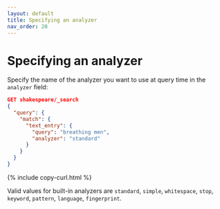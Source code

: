 ```yaml
---
layout: default
title: Specifying an analyzer
nav_order: 20
---
```



# Specifying an analyzer

Specify the name of the analyzer you want to use at query time in the `analyzer` field:

```json
GET shakespeare/_search
{
  "query": {
    "match": {
      "text_entry": {
        "query": "breathing men",
        "analyzer": "standard"
      }
    }
  }
}
```
{% include copy-curl.html %}

Valid values for built-in analyzers are `standard`, `simple`, `whitespace`, `stop`, `keyword`, `pattern`, `language`, `fingerprint`.